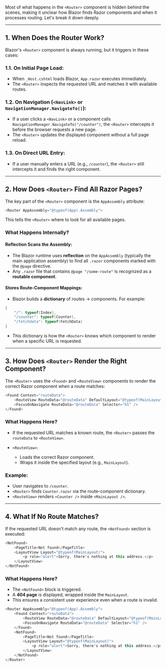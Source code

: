 
Most of what happens in the `<Router>` component is hidden behind the scenes, making it unclear how Blazor finds Razor components and when it processes routing. Let's break it down deeply.

---
## 1. When Does the Router Work?
Blazor's `<Router>` component is always running, but it triggers in these cases:

### 1.1. On Initial Page Load:
- When `_Host.cshtml` loads Blazor, `App.razor` executes immediately.
- The `<Router>` inspects the requested URL and matches it with available routes.

### 1.2. On Navigation (`<NavLink>` or `NavigationManager.NavigateTo()`):
- If a user clicks a `<NavLink>` or a component calls `NavigationManager.NavigateTo("/counter")`, the `<Router>` intercepts it before the browser requests a new page.
- The `<Router>` updates the displayed component without a full page reload.

### 1.3. On Direct URL Entry:
- If a user manually enters a URL (e.g., `/counter`), the `<Router>` still intercepts it and finds the right component.

---
## 2. How Does `<Router>` Find All Razor Pages?

The key part of the `<Router>` component is the `AppAssembly` attribute:

``` c#
<Router AppAssembly="@typeof(App).Assembly">
```

This tells the `<Router>` where to look for all available pages.

### What Happens Internally?

#### Reflection Scans the Assembly:
- The Blazor runtime uses **reflection** on the `AppAssembly` (typically the main application assembly) to find all `.razor` components marked with the `@page` directive.
- Any `.razor` file that contains `@page "/some-route"` is recognized as a **routable component**.

#### Stores Route-Component Mappings:
- Blazor builds a **dictionary** of routes → components. For example:

```csharp
{
    "/": typeof(Index),
    "/counter": typeof(Counter),
    "/fetchdata": typeof(FetchData)
}
```

- This dictionary is how the `<Router>` knows which component to render when a specific URL is requested.

---
## 3. How Does `<Router>` Render the Right Component?

The `<Router>` uses the `<Found>` and `<RouteView>` components to render the correct Razor component when a route matches:

```c#
<Found Context="routeData">
    <RouteView RouteData="@routeData" DefaultLayout="@typeof(MainLayout)" />
    <FocusOnNavigate RouteData="@routeData" Selector="h1" />
</Found>
```

### What Happens Here?
- If the requested URL matches a known route, the `<Router>` passes the `routeData` to `<RouteView>`.

- `<RouteView>`:
  - Loads the correct Razor component.
  - Wraps it inside the specified layout (e.g., `MainLayout`).

### Example:
- User navigates to `/counter`.
- `<Router>` finds `Counter.razor` via the route-component dictionary.
- `<RouteView>` renders `<Counter />` inside `<MainLayout />`.

---
## 4. What If No Route Matches?

If the requested URL doesn’t match any route, the `<NotFound>` section is executed:

```c#
<NotFound>
    <PageTitle>Not found</PageTitle>
    <LayoutView Layout="@typeof(MainLayout)">
        <p role="alert">Sorry, there's nothing at this address.</p>
    </LayoutView>
</NotFound>
```

### What Happens Here?
- The `<NotFound>` block is triggered.
- A **404 page** is displayed, wrapped inside the `MainLayout`.
- This ensures a consistent user experience even when a route is invalid.

``` c#
<Router AppAssembly="@typeof(App).Assembly">
    <Found Context="routeData">
        <RouteView RouteData="@routeData" DefaultLayout="@typeof(MainLayout)" />
        <FocusOnNavigate RouteData="@routeData" Selector="h1" />
    </Found>
    <NotFound>
        <PageTitle>Not found</PageTitle>
        <LayoutView Layout="@typeof(MainLayout)">
            <p role="alert">Sorry, there's nothing at this address.</p>
        </LayoutView>
    </NotFound>
</Router>
```
